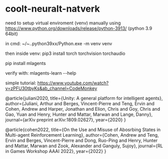 # coolt-neuralt-natverk

need to setup virtual enviroment (venv) manually using https://www.python.org/downloads/release/python-3913/ (python 3.9 64bit)

in cmd: ~/~..python39xx/Python.exe -m venv venv

then inside venv:
  pip3 install torch torchvision torchaudio

  pip install mlagents

  verify with: mlagents-learn --help


simple tutorial: https://www.youtube.com/watch?v=zPFU30tbyKs&ab_channel=CodeMonkey

@article{juliani2020,
  title={Unity: A general platform for intelligent agents},
  author={Juliani, Arthur and Berges, Vincent-Pierre and Teng, Ervin and Cohen, Andrew and Harper, Jonathan and Elion, Chris and Goy, Chris and Gao, Yuan and Henry, Hunter and Mattar, Marwan and Lange, Danny},
  journal={arXiv preprint arXiv:1809.02627},
  year={2020}
}


@article{cohen2022,
  title={On the Use and Misuse of Abosrbing States in Multi-agent Reinforcement Learning},
  author={Cohen, Andrew and Teng, Ervin and Berges, Vincent-Pierre and Dong, Ruo-Ping and Henry, Hunter and Mattar, Marwan and Zook, Alexander and Ganguly, Sujoy},
  journal={RL in Games Workshop AAAI 2022},
  year={2022}
}
